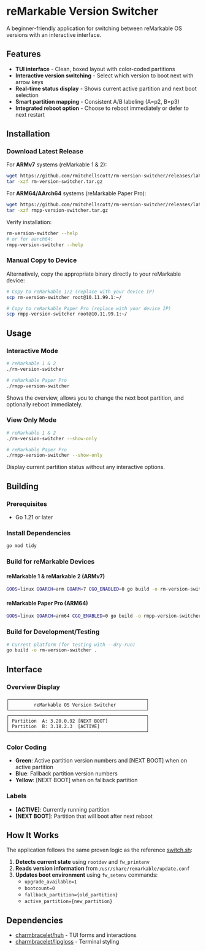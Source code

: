 # reMarkable Version Switcher

A beginner-friendly application for switching between reMarkable OS versions with an interactive interface.

## Features

- **TUI interface** - Clean, boxed layout with color-coded partitions
- **Interactive version switching** - Select which version to boot next with arrow keys
- **Real-time status display** - Shows current active partition and next boot selection
- **Smart partition mapping** - Consistent A/B labeling (A=p2, B=p3)
- **Integrated reboot option** - Choose to reboot immediately or defer to next restart

## Installation

### Download Latest Release

For **ARMv7** systems (reMarkable 1 & 2):
```bash
wget https://github.com/rmitchellscott/rm-version-switcher/releases/latest/download/rm-version-switcher.tar.gz
tar -xzf rm-version-switcher.tar.gz
```

For **ARM64/AArch64** systems (reMarkable Paper Pro):
```bash
wget https://github.com/rmitchellscott/rm-version-switcher/releases/latest/download/rmpp-version-switcher.tar.gz
tar -xzf rmpp-version-switcher.tar.gz
```

Verify installation:
```bash
rm-version-switcher --help
# or for aarch64:
rmpp-version-switcher --help
```

### Manual Copy to Device

Alternatively, copy the appropriate binary directly to your reMarkable device:

```bash
# Copy to reMarkable 1/2 (replace with your device IP)
scp rm-version-switcher root@10.11.99.1:~/

# Copy to reMarkable Paper Pro (replace with your device IP)  
scp rmpp-version-switcher root@10.11.99.1:~/
```

## Usage

### Interactive Mode
```bash
# reMarkable 1 & 2
./rm-version-switcher

# reMarkable Paper Pro
./rmpp-version-switcher
```

Shows the overview, allows you to change the next boot partition, and optionally reboot immediately.

### View Only Mode
```bash
# reMarkable 1 & 2
./rm-version-switcher --show-only

# reMarkable Paper Pro
./rmpp-version-switcher --show-only
```

Display current partition status without any interactive options.

## Building

### Prerequisites
- Go 1.21 or later

### Install Dependencies
```bash
go mod tidy
```

### Build for reMarkable Devices

#### reMarkable 1 & reMarkable 2 (ARMv7)
```bash
GOOS=linux GOARCH=arm GOARM=7 CGO_ENABLED=0 go build -o rm-version-switcher .
```

#### reMarkable Paper Pro (ARM64)
```bash
GOOS=linux GOARCH=arm64 CGO_ENABLED=0 go build -o rmpp-version-switcher .
```

### Build for Development/Testing
```bash
# Current platform (for testing with --dry-run)
go build -o rm-version-switcher .
```

## Interface

### Overview Display
```
┌──────────────────────────────────────────────────┐
│         reMarkable OS Version Switcher           │
└──────────────────────────────────────────────────┘
┌──────────────────────────────────────────────────┐
│ Partition  A: 3.20.0.92 [NEXT BOOT]              │
│ Partition  B: 3.18.2.3  [ACTIVE]                 │
└──────────────────────────────────────────────────┘
```

### Color Coding
- **Green**: Active partition version numbers and [NEXT BOOT] when on active partition
- **Blue**: Fallback partition version numbers  
- **Yellow**: [NEXT BOOT] when on fallback partition

### Labels
- **[ACTIVE]**: Currently running partition
- **[NEXT BOOT]**: Partition that will boot after next reboot

## How It Works

The application follows the same proven logic as the reference [switch.sh](https://github.com/ddvk/remarkable-update/blob/main/switch.sh):

1. **Detects current state** using `rootdev` and `fw_printenv`
2. **Reads version information** from `/usr/share/remarkable/update.conf`
3. **Updates boot environment** using `fw_setenv` commands:
   - `upgrade_available=1`
   - `bootcount=0`
   - `fallback_partition={old_partition}`
   - `active_partition={new_partition}`

## Dependencies

- [charmbracelet/huh](https://github.com/charmbracelet/huh) - TUI forms and interactions
- [charmbracelet/lipgloss](https://github.com/charmbracelet/lipgloss) - Terminal styling
